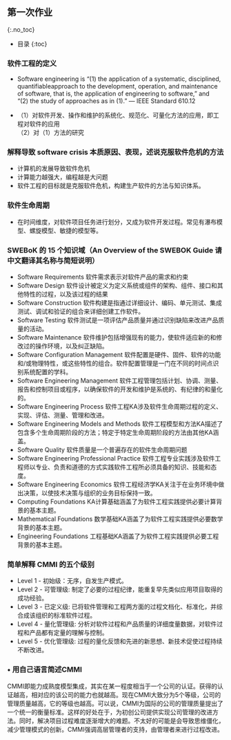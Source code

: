 ## 第一次作业
{:.no_toc}

* 目录
{:toc}
### 软件工程的定义

- Software engineering is “(1) the application of a systematic, disciplined, quantifiableapproach to the development, operation, and maintenance of software, that is, the application of engineering to software,” and   
“(2) the study of approaches as in (1).” –– IEEE Standard 610.12  

- （1）对软件开发、操作和维护的系统化、规范化、可量化方法的应用，即工程对软件的应用  
（2）对（1）方法的研究


### 解释导致 software crisis 本质原因、表现，述说克服软件危机的方法

- 计算机的发展导致软件危机
- 计算能力越强大，编程越是大问题
- 软件工程的目标就是克服软件危机，构建生产软件的方法与知识体系。

### 软件生命周期
- 在时间维度，对软件项目任务进行划分，又成为软件开发过程。常见有瀑布模型、螺旋模型、敏捷的模型等。


### SWEBoK 的 15 个知识域（An Overview of the SWEBOK Guide 请中文翻译其名称与简短说明）
- Software Requirements		软件需求表示对软件产品的需求和约束
- Software Design			软件设计被定义为定义系统或组件的架构、组件、接口和其他特性的过程，以及该过程的结果
- Software Construction		软件构建是指通过详细设计、编码、单元测试、集成测试、调试和验证的组合来详细创建工作软件。
- Software Testing			软件测试是一项评估产品质量并通过识别缺陷来改进产品质量的活动。
- Software Maintenance		软件维护包括增强现有的能力，使软件适应新的和修改过的操作环境，以及纠正缺陷。
- Software Configuration Management	软件配置是硬件、固件、软件的功能和/或物理特性，或这些特性的组合。软件配置管理是一门在不同的时间点识别系统配置的学科。
- Software Engineering Management	软件工程管理包括计划、协调、测量、报告和控制项目或程序，以确保软件的开发和维护是系统的、有纪律的和量化的。
- Software Engineering Process		软件工程KA涉及软件生命周期过程的定义、实现、评估、测量、管理和改进。
- Software Engineering Models and Methods	软件工程模型和方法KA描述了包含多个生命周期阶段的方法；特定于特定生命周期阶段的方法由其他KA涵盖。
- Software Quality						软件质量是一个普遍存在的软件生命周期问题
- Software Engineering Professional Practice	软件工程专业实践涉及软件工程师以专业、负责和道德的方式实践软件工程所必须具备的知识、技能和态度。
- Software Engineering Economics	软件工程经济学KA关注于在业务环境中做出决策，以使技术决策与组织的业务目标保持一致。
- Computing Foundations		KA计算基础涵盖了为软件工程实践提供必要计算背景的基本主题。
- Mathematical Foundations		数学基础KA涵盖了为软件工程实践提供必要数学背景的基本主题。
- Engineering Foundations		工程基础KA涵盖了为软件工程实践提供必要工程背景的基本主题。  
 
### 简单解释 CMMI 的五个级别
- Level 1 - 初始级：无序，自发生产模式。
- Level 2 - 可管理级: 制定了必要的过程纪律，能重复早先类似应用项目取得的成功经验。
- Level 3 - 已定义级: 已将软件管理和工程两方面的过程文档化、标准化，并综合成该组织的标准软件过程。
- Level 4 - 量化管理级: 分析对软件过程和产品质量的详细度量数据，对软件过程和产品都有定量的理解与控制。
- Level 5 - 优化管理级: 过程的量化反馈和先进的新思想、新技术促使过程持续不断改进。

### •	用自己语言简述CMMI 
CMMI即能力成熟度模型集成，其实在某一程度相当于一个公司的认证。获得的认证越高，相对应的该公司的能力也就越高。现在CMMI大致分为5个等级，公司的管理质量越高，它的等级也越高。可以说，CMMI为国际的公司的管理质量提出了一个统一的衡量标准。这样的好处在于，为初创公司提供实现公司管理的改进方法。同时，解决项目过程难度逐渐增大的难题。不太好的可能是会导致思维僵化，减少管理模式的创新。CMMI强调高层管理者的支持，由管理者来进行过程改进。
 
 
